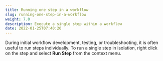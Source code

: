 ```yaml
---
title: Running one step in a workflow
slug: running-one-step-in-a-workflow
weight: 7.0
description: Execute a single step within a workflow
date: 2022-01-25T07:40:20
---
```



During initial workflow development, testing, or troubleshooting, it is often useful to run steps individually. To run a single step in isolation, right click on the step and select **Run Step** from the context menu.

